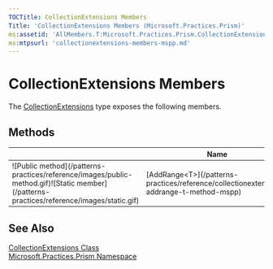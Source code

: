 ```yaml
---
TOCTitle: CollectionExtensions Members
Title: 'CollectionExtensions Members (Microsoft.Practices.Prism)'
ms:assetid: 'AllMembers.T:Microsoft.Practices.Prism.CollectionExtensions'
ms:mtpsurl: 'collectionextensions-members-mspp.md'
---
```



# CollectionExtensions Members

The [CollectionExtensions](/patterns-practices/reference/collectionextensions-class-mspp) type exposes the following members.

## Methods


<table>
<thead>
<tr class="header">
<th> </th>
<th>Name</th>
<th>Description</th>
</tr>
</thead>
<tbody>
<tr class="odd">
<td>![Public method](/patterns-practices/reference/images/public-method.gif)![Static member](/patterns-practices/reference/images/static.gif)</td>
<td>[AddRange&lt;T&gt;](/patterns-practices/reference/collectionextensions-addrange-t-method-mspp)</td>
<td><div class="summary">
Add a range of items to a collection.
</div></td>
</tr>
</tbody>
</table>

## See Also

[CollectionExtensions Class](/patterns-practices/reference/collectionextensions-class-mspp)  
[Microsoft.Practices.Prism Namespace](/patterns-practices/reference/mspp-namespace)  
